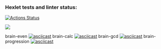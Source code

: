 ### Hexlet tests and linter status:
[![Actions Status](https://github.com/TEXHOMEHT/python-project-lvl1/workflows/hexlet-check/badge.svg)](https://github.com/TEXHOMEHT/python-project-lvl1/actions)

<a href="https://codeclimate.com/github/TEXHOMEHT/python-project-lvl1/maintainability"><img src="https://api.codeclimate.com/v1/badges/3061aa320c38b9253914/maintainability" /></a>

brain-even [![asciicast](https://asciinema.org/a/zLWVglAN0eV1w7LNqxoPCdmQl.svg)](https://asciinema.org/a/zLWVglAN0eV1w7LNqxoPCdmQl)
brain-calc [![asciicast](https://asciinema.org/a/RuGzDLUcTO71gp3TMoSbzvBQy.svg)](https://asciinema.org/a/RuGzDLUcTO71gp3TMoSbzvBQy)
brain-gcd [![asciicast](https://asciinema.org/a/8ZQli6GDisnYrr9G385bT1MWz.svg)](https://asciinema.org/a/8ZQli6GDisnYrr9G385bT1MWz)
brain-progression [![asciicast](https://asciinema.org/a/YHPuI1DspMX9ivpddLm1aCMWt.svg)](https://asciinema.org/a/YHPuI1DspMX9ivpddLm1aCMWt)